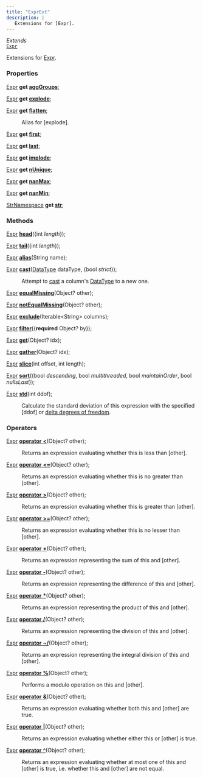 ```yaml
---
title: "ExprExt"
description: |
   Extensions for [Expr].
---
```

*Extends*  
<code>[Expr]</code>

 Extensions for [Expr].

### Properties
<dl>
<dt>

<span class="dart-code">[Expr] <strong>get [aggGroups](agggroups)</strong>;</span>
</dt>
<dt>

<span class="dart-code">[Expr] <strong>get [explode](explode)</strong>;</span>
</dt>
<dt>

<span class="dart-code">[Expr] <strong>get [flatten](flatten)</strong>;</span>
</dt>
<dd>

 Alias for [explode].
</dd>
<dt>

<span class="dart-code">[Expr] <strong>get [first](first)</strong>;</span>
</dt>
<dt>

<span class="dart-code">[Expr] <strong>get [last](last)</strong>;</span>
</dt>
<dt>

<span class="dart-code">[Expr] <strong>get [implode](implode)</strong>;</span>
</dt>
<dt>

<span class="dart-code">[Expr] <strong>get [nUnique](nunique)</strong>;</span>
</dt>
<dt>

<span class="dart-code">[Expr] <strong>get [nanMax](nanmax)</strong>;</span>
</dt>
<dt>

<span class="dart-code">[Expr] <strong>get [nanMin](nanmin)</strong>;</span>
</dt>
<dt>

<span class="dart-code">[StrNamespace] <strong>get [str](str)</strong>;</span>
</dt>
</dl>

### Methods
<dl>
<dt>

<span class="dart-code">[Expr] [<strong>head](head)</strong>({<span class="nobr">int <i>length</i></span>});</span>
</dt>
<dt>

<span class="dart-code">[Expr] [<strong>tail](tail)</strong>({<span class="nobr">int <i>length</i></span>});</span>
</dt>
<dt>

<span class="dart-code">[Expr] [<strong>alias](alias)</strong>(<span class="nobr">String name</span>);</span>
</dt>
<dt>

<span class="dart-code">[Expr] [<strong>cast](cast)</strong>(<span class="nobr">[DataType] dataType</span>, {<span class="nobr">bool <i>strict</i></span>});</span>
</dt>
<dd>

 Attempt to [cast](https://docs.pola.rs/user-guide/expressions/casting) a column's [DataType] to a new one.
</dd>
<dt>

<span class="dart-code">[Expr] [<strong>equalMissing](equalmissing)</strong>(<span class="nobr">Object? other</span>);</span>
</dt>
<dt>

<span class="dart-code">[Expr] [<strong>notEqualMissing](notequalmissing)</strong>(<span class="nobr">Object? other</span>);</span>
</dt>
<dt>

<span class="dart-code">[Expr] [<strong>exclude](exclude)</strong>(<span class="nobr">Iterable&lt;String&gt; columns</span>);</span>
</dt>
<dt>

<span class="dart-code">[Expr] [<strong>filter](filter)</strong>({<span class="nobr"><strong>required</strong> Object? by</span>});</span>
</dt>
<dt>

<span class="dart-code">[Expr] [<strong>get](get)</strong>(<span class="nobr">Object? idx</span>);</span>
</dt>
<dt>

<span class="dart-code">[Expr] [<strong>gather](gather)</strong>(<span class="nobr">Object? idx</span>);</span>
</dt>
<dt>

<span class="dart-code">[Expr] [<strong>slice](slice)</strong>(<span class="nobr">int offset</span>, <span class="nobr">int length</span>);</span>
</dt>
<dt>

<span class="dart-code">[Expr] [<strong>sort](sort)</strong>({<span class="nobr">bool <i>descending</i></span>, <span class="nobr">bool <i>multithreaded</i></span>, <span class="nobr">bool <i>maintainOrder</i></span>, <span class="nobr">bool <i>nullsLast</i></span>});</span>
</dt>
<dt>

<span class="dart-code">[Expr] [<strong>std](std)</strong>(<span class="nobr">int ddof</span>);</span>
</dt>
<dd>

 Calculate the standard deviation of this expression with the specified
 [ddof] or [delta degrees of freedom](https://en.wikipedia.org/wiki/Degrees_of_freedom_(statistics)).
</dd>
</dl>

### Operators
<dl>
<dt>

<span class="dart-code">[Expr] [<strong>operator</strong> <strong><](op_lt)</strong>(<span class="nobr">Object? other</span>);</span>
</dt>
<dd>

 Returns an expression evaluating whether this is less than [other].
</dd>
<dt>

<span class="dart-code">[Expr] [<strong>operator</strong> <strong><=](op_le)</strong>(<span class="nobr">Object? other</span>);</span>
</dt>
<dd>

 Returns an expression evaluating whether this is no greater than [other].
</dd>
<dt>

<span class="dart-code">[Expr] [<strong>operator</strong> <strong>>](op_gt)</strong>(<span class="nobr">Object? other</span>);</span>
</dt>
<dd>

 Returns an expression evaluating whether this is greater than [other].
</dd>
<dt>

<span class="dart-code">[Expr] [<strong>operator</strong> <strong>>=](op_ge)</strong>(<span class="nobr">Object? other</span>);</span>
</dt>
<dd>

 Returns an expression evaluating whether this is no lesser than [other].
</dd>
<dt>

<span class="dart-code">[Expr] [<strong>operator</strong> <strong>+](op_add)</strong>(<span class="nobr">Object? other</span>);</span>
</dt>
<dd>

 Returns an expression representing the sum of this and [other].
</dd>
<dt>

<span class="dart-code">[Expr] [<strong>operator</strong> <strong>-](op_sub)</strong>(<span class="nobr">Object? other</span>);</span>
</dt>
<dd>

 Returns an expression representing the difference of this and [other].
</dd>
<dt>

<span class="dart-code">[Expr] [<strong>operator</strong> <strong>*](op_mul)</strong>(<span class="nobr">Object? other</span>);</span>
</dt>
<dd>

 Returns an expression representing the product of this and [other].
</dd>
<dt>

<span class="dart-code">[Expr] [<strong>operator</strong> <strong>/](op_div)</strong>(<span class="nobr">Object? other</span>);</span>
</dt>
<dd>

 Returns an expression representing the division of this and [other].
</dd>
<dt>

<span class="dart-code">[Expr] [<strong>operator</strong> <strong>~/](op_idiv)</strong>(<span class="nobr">Object? other</span>);</span>
</dt>
<dd>

 Returns an expression representing the integral division of this and [other].
</dd>
<dt>

<span class="dart-code">[Expr] [<strong>operator</strong> <strong>%](op_mod)</strong>(<span class="nobr">Object? other</span>);</span>
</dt>
<dd>

 Performs a modulo operation on this and [other].
</dd>
<dt>

<span class="dart-code">[Expr] [<strong>operator</strong> <strong>&](op_and)</strong>(<span class="nobr">Object? other</span>);</span>
</dt>
<dd>

 Returns an expression evaluating whether both this and [other] are true.
</dd>
<dt>

<span class="dart-code">[Expr] [<strong>operator</strong> <strong>|](op_or)</strong>(<span class="nobr">Object? other</span>);</span>
</dt>
<dd>

 Returns an expression evaluating whether either this or [other] is true.
</dd>
<dt>

<span class="dart-code">[Expr] [<strong>operator</strong> <strong>^](op_xor)</strong>(<span class="nobr">Object? other</span>);</span>
</dt>
<dd>

 Returns an expression evaluating whether at most one of this and [other] is true,
 i.e. whether this and [other] are not equal.
</dd>
</dl>


[Expr]: /reference/classes/expr
[StrNamespace]: /reference/classes/strnamespace
[DataType]: /reference/classes/datatype